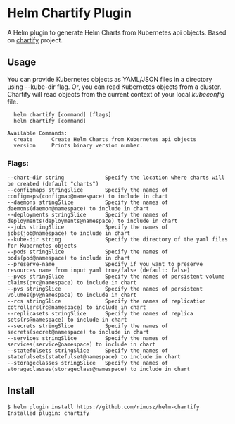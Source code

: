 # Helm Chartify Plugin

A Helm plugin to generate Helm Charts from Kubernetes api objects.
Based on [chartify](https://github.com/appscode/chartify) project.

## Usage

You can provide Kubernetes objects as YAML/JSON files in a directory using --kube-dir flag. Or, you can read Kubernetes objects from a cluster. Chartify will read objects from the current context of your local _kubeconfig_ file.

```
  helm chartify [command] [flags]
  helm chartify [command]

Available Commands:
  create      Create Helm Charts from Kubernetes api objects
  version     Prints binary version number.
```

### Flags:

```
--chart-dir string             Specify the location where charts will be created (default "charts")
--configmaps stringSlice       Specify the names of configmaps(configmap@namespace) to include in chart
--daemons stringSlice          Specify the names of daemons(daemon@namespace) to include in chart
--deployments stringSlice      Specify the names of deployments(deployments@namespace) to include in chart
--jobs stringSlice             Specify the names of jobs(job@namespace) to include in chart
--kube-dir string              Specify the directory of the yaml files for Kubernetes objects
--pods stringSlice             Specify the names of pods(pod@namespace) to include in chart
--preserve-name                Specify if you want to preserve resources name from input yaml true/false (default: false)
--pvcs stringSlice             Specify the names of persistent volume claims(pvc@namespace) to include in chart
--pvs stringSlice              Specify the names of persistent volumes(pv@namespace) to include in chart
--rcs stringSlice              Specify the names of replication cotrollers(rc@namespace) to include in chart
--replicasets stringSlice      Specify the names of replica sets(rs@namespace) to include in chart
--secrets stringSlice          Specify the names of secrets(secret@namespace) to include in chart
--services stringSlice         Specify the names of services(service@namespace) to include in chart
--statefulsets stringSlice     Specify the names of statefulsets(statefulset@namespace) to include in chart
--storageclasses stringSlice   Specify the names of storageclasses(storageclass@namespace) to include in chart
```

## Install

```
$ helm plugin install https://github.com/rimusz/helm-chartify
Installed plugin: chartify
```
